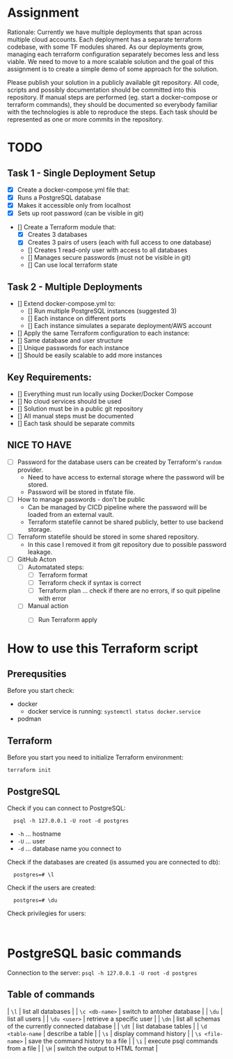 # Assignment

Rationale: Currently we have multiple deployments that span across multiple cloud accounts. Each deployment has a separate terraform codebase, with some TF modules shared. As our deployments grow, managing each terraform configuration separately becomes less and less viable. We need to move to a more scalable solution and the goal of this assignment is to create a simple demo of some approach for the solution.

Please publish your solution in a publicly available git repository. All code, scripts and possibly documentation should be committed into this repository. If manual steps are performed (eg. start a docker-compose or terraform commands), they should be documented so everybody familiar with the technologies is able to reproduce the steps. Each task should be represented as one or more commits in the repository.

# TODO

## Task 1 - Single Deployment Setup

- [x] Create a docker-compose.yml file that:
 - [x] Runs a PostgreSQL database
 - [x] Makes it accessible only from localhost
 - [x] Sets up root password (can be visible in git)
- [] Create a Terraform module that:
  - [x] Creates 3 databases
  - [x] Creates 3 pairs of users (each with full access to one database)
  - [] Creates 1 read-only user with access to all databases
  - [] Manages secure passwords (must not be visible in git)
  - [] Can use local terraform state

## Task 2 - Multiple Deployments

- [] Extend docker-compose.yml to:
  - [] Run multiple PostgreSQL instances (suggested 3)
  - [] Each instance on different ports
  - [] Each instance simulates a separate deployment/AWS account
- [] Apply the same Terraform configuration to each instance:
 - [] Same database and user structure
 - [] Unique passwords for each instance
 - [] Should be easily scalable to add more instances

## Key Requirements:

- [] Everything must run locally using Docker/Docker Compose
- [] No cloud services should be used
- [] Solution must be in a public git repository
- [] All manual steps must be documented
- [] Each task should be separate commits

      
## NICE TO HAVE
- [ ] Password for the database users can be created by Terraform's `random` provider.
  - Need to have access to external storage where the password will be stored.
  - Password will be stored in tfstate file.
- [ ] How to manage passwords - don't be public
  - Can be managed by CICD pipeline where the password will be loaded from an external vault.
  - Terraform statefile cannot be shared publicly, better to use backend storage.
- [ ] Terraform statefile should be stored in some shared repository.
  - In this case I removed it from git repository due to possible password leakage.
- [ ] GitHub Acton
  - [ ] Automatated steps:
    - [ ] Terraform format
    - [ ] Terraform check if syntax is correct
    - [ ] Terraform plan ... check if there are no errors, if so quit pipeline with error
  - [ ] Manual action
    - [ ] Run Terraform apply
  





# How to use this Terraform script

## Prerequsities

Before you start check:
- docker
  - docker service is running: `systemctl status docker.service `
- podman

## Terraform

Before you start you need to initialize Terraform environment:
```
terraform init
```

## PostgreSQL

Check if you can connect to PostgreSQL:
```
  psql -h 127.0.0.1 -U root -d postgres
```
* `-h` ... hostname
* `-U` ... user
* `-d` ... database name you connect to

Check if the databases are created (is assumed you are connected to db):
```
  postgres=# \l
```

Check if the users are created:
```
  postgres=# \du
```

Check privilegies for users:
```
  
```



# PostgreSQL basic commands

Connection to the server: `psql -h 127.0.0.1 -U root -d postgres`

## Table of commands
| `\l` | list all databases |
| `\c <db-name>` | switch to antoher database |
| `\du` | list all users |
| `\du <user>` | retrieve a specific user |
| `\dn` | list all schemas of the currently connected database |
|  `\dt` | list database tables |
| `\d <table-name` | describe a table |
| `\s` | display command history |
| `\s <file-name>` | save the command history to a file |
| `\i` | execute psql commands from a file |
| `\H` | switch the output to HTML format |
